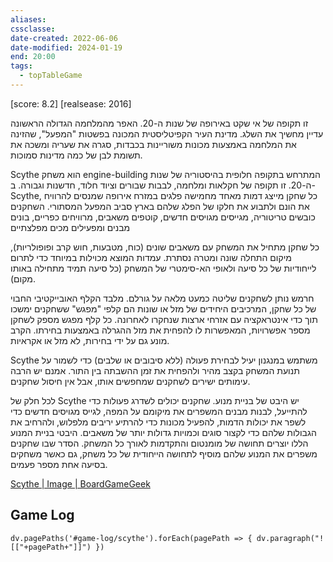 ```yaml
---
aliases: 
cssclasse: 
date-created: 2022-06-06
date-modified: 2024-01-19
end: 20:00
tags:
  - topTableGame
---
```


[score: 8.2] [realsease: 2016]

זו תקופה של אי שקט באירופה של שנות ה-20. האפר מהמלחמה הגדולה הראשונה עדיין מחשיך את השלג. מדינת העיר הקפיטליסטית המכונה בפשטות "המפעל", שהזינה את המלחמה באמצעות מכונות משוריינות בכבדות, סגרה את שעריה ומשכה את תשומת לבן של כמה מדינות סמוכות.

Scythe הוא משחק engine-building  המתרחש בתקופה חלופית בהיסטוריה של שנות ה-20. זו תקופה של חקלאות ומלחמה, לבבות שבורים וציוד חלוד, חדשנות וגבורה. ב-Scythe, כל שחקן מייצג דמות מאחד מחמישה פלגים במזרח אירופה שמנסים להרוויח את הונם ולתבוע את חלקו של הפלג שלהם בארץ סביב המפעל המסתורי. השחקנים כובשים טריטוריה, מגייסים מגויסים חדשים, קוטפים משאבים, מרוויחים כפריים, בונים מבנים ומפעילים מכים מפלצתיים

כל שחקן מתחיל את המשחק עם משאבים שונים (כוח, מטבעות, חוש קרב ופופולריות), מיקום התחלה שונה ומטרה נסתרת. עמדות המוצא מכוילות במיוחד כדי לתרום לייחודיות של כל סיעה ולאופי הא-סימטרי של המשחק (כל סיעה תמיד מתחילה באותו מקום).

חרמש נותן לשחקנים שליטה כמעט מלאה על גורלם. מלבד הקלף האובייקטיבי החבוי של כל שחקן, המרכיבים היחידים של מזל או שונות הם קלפי "מפגש" ששחקנים ימשכו תוך כדי אינטראקציה עם אזרחי ארצות שנחקרו לאחרונה. כל קלף מפגש מספק לשחקן מספר אפשרויות, המאפשרות לו להפחית את מזל ההגרלה באמצעות בחירתו. הקרב מונע גם על ידי בחירות, לא מזל או אקראיות.

Scythe משתמש במנגנון יעיל לבחירת פעולה (ללא סיבובים או שלבים) כדי לשמור על תנועת המשחק בקצב מהיר ולהפחית את זמן ההשבתה בין התור. אמנם יש הרבה עימותים ישירים לשחקנים שמחפשים אותו, אבל אין חיסול שחקנים.
 
לכל חלק של Scythe יש היבט של בניית מנוע. שחקנים יכולים לשדרג פעולות כדי להתייעל, לבנות מבנים המשפרים את מיקומם על המפה, לגייס מגויסים חדשים כדי לשפר את יכולות הדמות, להפעיל מכונות כדי להרתיע יריבים מלפלוש, ולהרחיב את הגבולות שלהם כדי לקצור סוגים וכמויות גדולות יותר של משאבים. היבטי בניית המנוע הללו יוצרים תחושה של מומנטום והתקדמות לאורך כל המשחק. הסדר שבו שחקנים משפרים את המנוע שלהם מוסיף לתחושה הייחודית של כל משחק, גם כאשר משחקים בסיעה אחת מספר פעמים.

[Scythe | Image | BoardGameGeek](https://boardgamegeek.com/image/3163924/scythe)

## Game Log


```dataviewjs 
dv.pagePaths('#game-log/scythe').forEach(pagePath => { dv.paragraph("![["+pagePath+"]]") })
```
